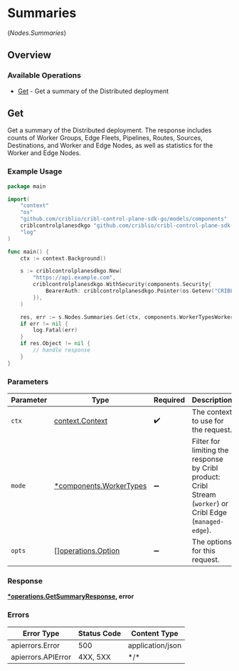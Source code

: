 # Summaries
(*Nodes.Summaries*)

## Overview

### Available Operations

* [Get](#get) - Get a summary of the Distributed deployment

## Get

Get a summary of the Distributed deployment. The response includes counts of Worker Groups, Edge Fleets, Pipelines, Routes, Sources, Destinations, and Worker and Edge Nodes, as well as statistics for the Worker and Edge Nodes.

### Example Usage

<!-- UsageSnippet language="go" operationID="getSummary" method="get" path="/master/summary" -->
```go
package main

import(
	"context"
	"os"
	"github.com/criblio/cribl-control-plane-sdk-go/models/components"
	criblcontrolplanesdkgo "github.com/criblio/cribl-control-plane-sdk-go"
	"log"
)

func main() {
    ctx := context.Background()

    s := criblcontrolplanesdkgo.New(
        "https://api.example.com",
        criblcontrolplanesdkgo.WithSecurity(components.Security{
            BearerAuth: criblcontrolplanesdkgo.Pointer(os.Getenv("CRIBLCONTROLPLANE_BEARER_AUTH")),
        }),
    )

    res, err := s.Nodes.Summaries.Get(ctx, components.WorkerTypesWorker.ToPointer())
    if err != nil {
        log.Fatal(err)
    }
    if res.Object != nil {
        // handle response
    }
}
```

### Parameters

| Parameter                                                                                                                        | Type                                                                                                                             | Required                                                                                                                         | Description                                                                                                                      |
| -------------------------------------------------------------------------------------------------------------------------------- | -------------------------------------------------------------------------------------------------------------------------------- | -------------------------------------------------------------------------------------------------------------------------------- | -------------------------------------------------------------------------------------------------------------------------------- |
| `ctx`                                                                                                                            | [context.Context](https://pkg.go.dev/context#Context)                                                                            | :heavy_check_mark:                                                                                                               | The context to use for the request.                                                                                              |
| `mode`                                                                                                                           | [*components.WorkerTypes](../../models/components/workertypes.md)                                                                | :heavy_minus_sign:                                                                                                               | Filter for limiting the response by Cribl product: Cribl Stream (<code>worker</code>) or Cribl Edge (<code>managed-edge</code>). |
| `opts`                                                                                                                           | [][operations.Option](../../models/operations/option.md)                                                                         | :heavy_minus_sign:                                                                                                               | The options for this request.                                                                                                    |

### Response

**[*operations.GetSummaryResponse](../../models/operations/getsummaryresponse.md), error**

### Errors

| Error Type         | Status Code        | Content Type       |
| ------------------ | ------------------ | ------------------ |
| apierrors.Error    | 500                | application/json   |
| apierrors.APIError | 4XX, 5XX           | \*/\*              |